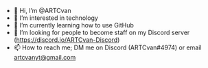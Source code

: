 - 👋 Hi, I’m @ARTCvan
- 👀 I’m interested in technology
- 🌱 I’m currently learning how to use GitHub
- 💞️ I’m looking for people to become staff on my Discord server (https://discord.io/ARTCvan-Discord)
- 📫 How to reach me; DM me on Discord (ARTCvan#4974) or email artcvanyt@gmail.com

<!---
ARTCvan/ARTCvan is a ✨ special ✨ repository because its `README.md` (this file) appears on your GitHub profile.
You can click the Preview link to take a look at your changes.
--->
